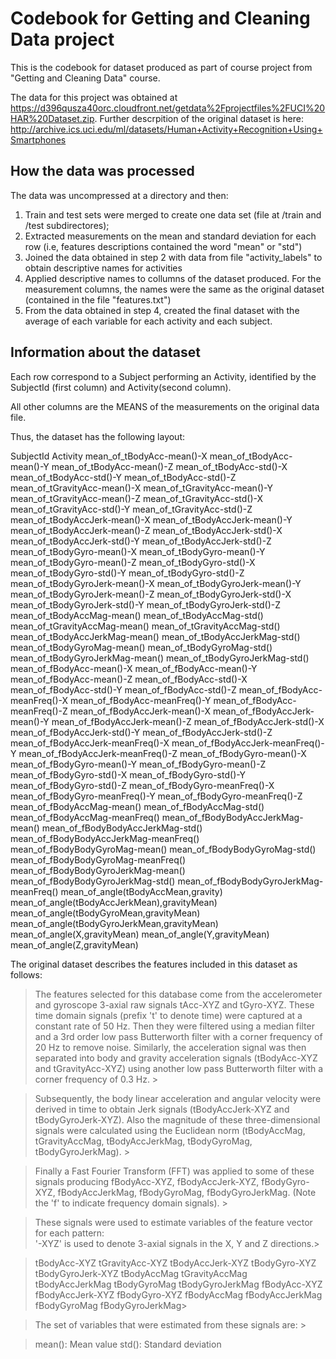 
Codebook for Getting and Cleaning Data project
==============================================

This is the codebook for dataset produced as part of course project from "Getting and Cleaning Data" course.

The data for this project was obtained at https://d396qusza40orc.cloudfront.net/getdata%2Fprojectfiles%2FUCI%20HAR%20Dataset.zip. Further descrpition of the original dataset is here: http://archive.ics.uci.edu/ml/datasets/Human+Activity+Recognition+Using+Smartphones

How the data was processed
--------------------------

The data was uncompressed at a directory and then:

1. Train and test sets were merged to create one data set (file at /train and /test subdirectores);
2. Extracted measurements on the mean and standard deviation for each row (i.e, features descriptions contained the word "mean" or "std")
3. Joined the data obtained in step 2 with data from file "activity_labels" to obtain descriptive names for activities
4. Applied descriptive names to collumns of the dataset produced. For the measurement columns, the names were the same as the original dataset (contained in the file "features.txt")
5. From the data obtained in step 4, created the final dataset with the average of each variable for each activity and each subject.

Information about the dataset
-----------------------------

Each row correspond to a Subject performing an Activity, identified by the SubjectId (first column) and Activity(second column).

All other columns are the MEANS of the measurements on the original data file.

Thus, the dataset has the following layout:

SubjectId
Activity
mean_of_tBodyAcc-mean()-X
mean_of_tBodyAcc-mean()-Y
mean_of_tBodyAcc-mean()-Z
mean_of_tBodyAcc-std()-X
mean_of_tBodyAcc-std()-Y
mean_of_tBodyAcc-std()-Z
mean_of_tGravityAcc-mean()-X
mean_of_tGravityAcc-mean()-Y
mean_of_tGravityAcc-mean()-Z
mean_of_tGravityAcc-std()-X
mean_of_tGravityAcc-std()-Y
mean_of_tGravityAcc-std()-Z
mean_of_tBodyAccJerk-mean()-X
mean_of_tBodyAccJerk-mean()-Y
mean_of_tBodyAccJerk-mean()-Z
mean_of_tBodyAccJerk-std()-X
mean_of_tBodyAccJerk-std()-Y
mean_of_tBodyAccJerk-std()-Z
mean_of_tBodyGyro-mean()-X
mean_of_tBodyGyro-mean()-Y
mean_of_tBodyGyro-mean()-Z
mean_of_tBodyGyro-std()-X
mean_of_tBodyGyro-std()-Y
mean_of_tBodyGyro-std()-Z
mean_of_tBodyGyroJerk-mean()-X
mean_of_tBodyGyroJerk-mean()-Y
mean_of_tBodyGyroJerk-mean()-Z
mean_of_tBodyGyroJerk-std()-X
mean_of_tBodyGyroJerk-std()-Y
mean_of_tBodyGyroJerk-std()-Z
mean_of_tBodyAccMag-mean()
mean_of_tBodyAccMag-std()
mean_of_tGravityAccMag-mean()
mean_of_tGravityAccMag-std()
mean_of_tBodyAccJerkMag-mean()
mean_of_tBodyAccJerkMag-std()
mean_of_tBodyGyroMag-mean()
mean_of_tBodyGyroMag-std()
mean_of_tBodyGyroJerkMag-mean()
mean_of_tBodyGyroJerkMag-std()
mean_of_fBodyAcc-mean()-X
mean_of_fBodyAcc-mean()-Y
mean_of_fBodyAcc-mean()-Z
mean_of_fBodyAcc-std()-X
mean_of_fBodyAcc-std()-Y
mean_of_fBodyAcc-std()-Z
mean_of_fBodyAcc-meanFreq()-X
mean_of_fBodyAcc-meanFreq()-Y
mean_of_fBodyAcc-meanFreq()-Z
mean_of_fBodyAccJerk-mean()-X
mean_of_fBodyAccJerk-mean()-Y
mean_of_fBodyAccJerk-mean()-Z
mean_of_fBodyAccJerk-std()-X
mean_of_fBodyAccJerk-std()-Y
mean_of_fBodyAccJerk-std()-Z
mean_of_fBodyAccJerk-meanFreq()-X
mean_of_fBodyAccJerk-meanFreq()-Y
mean_of_fBodyAccJerk-meanFreq()-Z
mean_of_fBodyGyro-mean()-X
mean_of_fBodyGyro-mean()-Y
mean_of_fBodyGyro-mean()-Z
mean_of_fBodyGyro-std()-X
mean_of_fBodyGyro-std()-Y
mean_of_fBodyGyro-std()-Z
mean_of_fBodyGyro-meanFreq()-X
mean_of_fBodyGyro-meanFreq()-Y
mean_of_fBodyGyro-meanFreq()-Z
mean_of_fBodyAccMag-mean()
mean_of_fBodyAccMag-std()
mean_of_fBodyAccMag-meanFreq()
mean_of_fBodyBodyAccJerkMag-mean()
mean_of_fBodyBodyAccJerkMag-std()
mean_of_fBodyBodyAccJerkMag-meanFreq()
mean_of_fBodyBodyGyroMag-mean()
mean_of_fBodyBodyGyroMag-std()
mean_of_fBodyBodyGyroMag-meanFreq()
mean_of_fBodyBodyGyroJerkMag-mean()
mean_of_fBodyBodyGyroJerkMag-std()
mean_of_fBodyBodyGyroJerkMag-meanFreq()
mean_of_angle(tBodyAccMean,gravity)
mean_of_angle(tBodyAccJerkMean),gravityMean)
mean_of_angle(tBodyGyroMean,gravityMean)
mean_of_angle(tBodyGyroJerkMean,gravityMean)
mean_of_angle(X,gravityMean)
mean_of_angle(Y,gravityMean)
mean_of_angle(Z,gravityMean)

The original dataset describes the features included in this dataset as follows:

> The features selected for this database come from the accelerometer and gyroscope 3-axial raw signals tAcc-XYZ and tGyro-XYZ. These time domain signals (prefix 't' to denote time) were captured at a constant rate of 50 Hz. Then they were filtered using a median filter and a 3rd order low pass Butterworth filter with a corner frequency of 20 Hz to remove noise. Similarly, the acceleration signal was then separated into body and gravity acceleration signals (tBodyAcc-XYZ and tGravityAcc-XYZ) using another low pass Butterworth filter with a corner frequency of 0.3 Hz. > 

> Subsequently, the body linear acceleration and angular velocity were derived in time to obtain Jerk signals (tBodyAccJerk-XYZ and tBodyGyroJerk-XYZ). Also the magnitude of these three-dimensional signals were calculated using the Euclidean norm (tBodyAccMag, tGravityAccMag, tBodyAccJerkMag, tBodyGyroMag, tBodyGyroJerkMag). > 

> Finally a Fast Fourier Transform (FFT) was applied to some of these signals producing fBodyAcc-XYZ, fBodyAccJerk-XYZ, fBodyGyro-XYZ, fBodyAccJerkMag, fBodyGyroMag, fBodyGyroJerkMag. (Note the 'f' to indicate frequency domain signals). > 

> These signals were used to estimate variables of the feature vector for each pattern:  
> '-XYZ' is used to denote 3-axial signals in the X, Y and Z directions.> 

> tBodyAcc-XYZ
> tGravityAcc-XYZ
> tBodyAccJerk-XYZ
> tBodyGyro-XYZ
> tBodyGyroJerk-XYZ
> tBodyAccMag
> tGravityAccMag
> tBodyAccJerkMag
> tBodyGyroMag
> tBodyGyroJerkMag
> fBodyAcc-XYZ
> fBodyAccJerk-XYZ
> fBodyGyro-XYZ
> fBodyAccMag
> fBodyAccJerkMag
> fBodyGyroMag
> fBodyGyroJerkMag> 

> The set of variables that were estimated from these signals are: > 

> mean(): Mean value
> std(): Standard deviation
